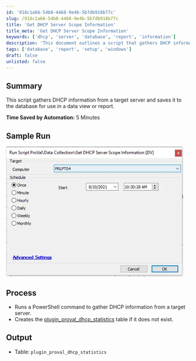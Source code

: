 ```yaml
---
id: '918c1a66-54b8-4468-9e4b-5b7db918b77c'
slug: /918c1a66-54b8-4468-9e4b-5b7db918b77c
title: 'Get DHCP Server Scope Information'
title_meta: 'Get DHCP Server Scope Information'
keywords: ['dhcp', 'server', 'database', 'report', 'information']
description: 'This document outlines a script that gathers DHCP information from a specified target server and stores it in a database for reporting and data view purposes. The automation process is designed to save time and streamline data management.'
tags: ['database', 'report', 'setup', 'windows']
draft: false
unlisted: false
---
```


## Summary

This script gathers DHCP information from a target server and saves it to the database for use in a data view or report.

**Time Saved by Automation:** 5 Minutes

## Sample Run

![Sample Run](../../../static/img/docs/918c1a66-54b8-4468-9e4b-5b7db918b77c/image_1.webp)

## Process

- Runs a PowerShell command to gather DHCP information from a target server.
- Creates the [plugin_proval_dhcp_statistics](/docs/489fe175-9ac6-420c-be2e-e5faceb956fd) table if it does not exist.

## Output

- Table: `plugin_proval_dhcp_statistics`